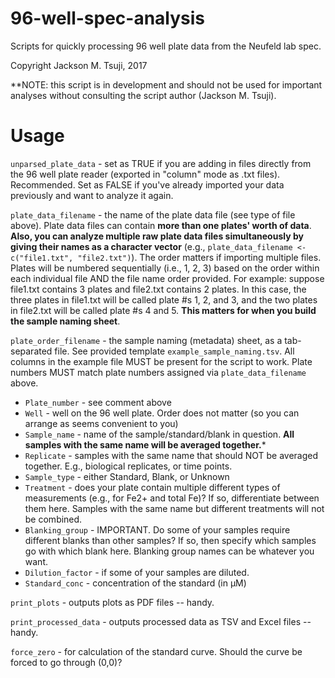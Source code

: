 # 96-well-spec-analysis
Scripts for quickly processing 96 well plate data from the Neufeld lab spec.

Copyright Jackson M. Tsuji, 2017

**NOTE: this script is in development and should not be used for important analyses without consulting the script author (Jackson M. Tsuji).

# Usage
```unparsed_plate_data``` - set as TRUE if you are adding in files directly from the 96 well plate reader (exported in "column" mode as .txt files). Recommended. Set as FALSE if you've already imported your data previously and want to analyze it again.

```plate_data_filename``` - the name of the plate data file (see type of file above). Plate data files can contain **more than one plates' worth of data**. **Also, you can analyze multiple raw plate data files simultaneously by giving their names as a character vector** (e.g., ```plate_data_filename <- c("file1.txt", "file2.txt")```). The order matters if importing multiple files. Plates will be numbered sequentially (i.e., 1, 2, 3) based on the order within each individual file AND the file name order provided. For example: suppose file1.txt contains 3 plates and file2.txt contains 2 plates. In this case, the three plates in file1.txt will be called plate #s 1, 2, and 3, and the two plates in file2.txt will be called plate #s 4 and 5. **This matters for when you build the sample naming sheet**.

```plate_order_filename``` - the sample naming (metadata) sheet, as a tab-separated file. See provided template ```example_sample_naming.tsv```. All columns in the example file MUST be present for the script to work. Plate numbers MUST match plate numbers assigned via ```plate_data_filename``` above.
- ```Plate_number``` - see comment above
- ```Well``` - well on the 96 well plate. Order does not matter (so you can arrange as seems convenient to you)
- ```Sample_name``` - name of the sample/standard/blank in question. **All samples with the same name will be averaged together.***
- ```Replicate``` - samples with the same name that should NOT be averaged together. E.g., biological replicates, or time points.
- ```Sample_type``` - either Standard, Blank, or Unknown
- ```Treatment``` - does your plate contain multiple different types of measurements (e.g., for Fe2+ and total Fe)? If so, differentiate between them here. Samples with the same name but different treatments will not be combined.
- ```Blanking_group``` - IMPORTANT. Do some of your samples require different blanks than other samples? If so, then specify which samples go with which blank here. Blanking group names can be whatever you want.
- ```Dilution_factor``` - if some of your samples are diluted.
- ```Standard_conc``` - concentration of the standard (in µM)

```print_plots``` - outputs plots as PDF files -- handy.

```print_processed_data``` - outputs processed data as TSV and Excel files -- handy.

```force_zero``` - for calculation of the standard curve. Should the curve be forced to go through (0,0)?

